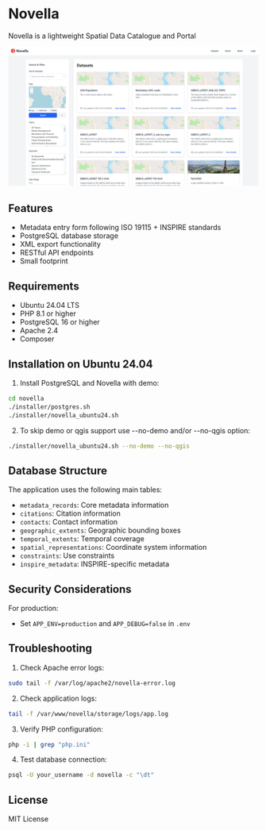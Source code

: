 # Novella

Novella is a lightweight Spatial Data Catalogue and Portal


![Novella](docs/_static/novella-main.png)

## Features

- Metadata entry form following ISO 19115 + INSPIRE standards
- PostgreSQL database storage
- XML export functionality
- RESTful API endpoints
- Small footprint

## Requirements

- Ubuntu 24.04 LTS
- PHP 8.1 or higher
- PostgreSQL 16 or higher
- Apache 2.4
- Composer

## Installation on Ubuntu 24.04

1. Install PostgreSQL and Novella with demo:

```bash
cd novella
./installer/postgres.sh
./installer/novella_ubuntu24.sh
```

2. To skip demo or qgis support use --no-demo and/or --no-qgis option:
```bash
./installer/novella_ubuntu24.sh --no-demo --no-qgis
```

## Database Structure

The application uses the following main tables:
- `metadata_records`: Core metadata information
- `citations`: Citation information
- `contacts`: Contact information
- `geographic_extents`: Geographic bounding boxes
- `temporal_extents`: Temporal coverage
- `spatial_representations`: Coordinate system information
- `constraints`: Use constraints
- `inspire_metadata`: INSPIRE-specific metadata

## Security Considerations

For production:
   - Set `APP_ENV=production` and `APP_DEBUG=false` in `.env`

## Troubleshooting

1. Check Apache error logs:
```bash
sudo tail -f /var/log/apache2/novella-error.log
```

2. Check application logs:
```bash
tail -f /var/www/novella/storage/logs/app.log
```

3. Verify PHP configuration:
```bash
php -i | grep "php.ini"
```

4. Test database connection:
```bash
psql -U your_username -d novella -c "\dt"
```

## License

MIT License
